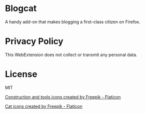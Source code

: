 # Blogcat

A handy add-on that makes blogging a first-class citizen on Firefox.

# Privacy Policy

This WebExtension does not collect or transmit any personal data.

# License

MIT

<a href="https://www.flaticon.com/free-icons/construction-and-tools" title="construction and tools icons">Construction and tools icons created by Freepik - Flaticon</a>

<a href="https://www.flaticon.com/free-icons/cat" title="cat icons">Cat icons created by Freepik - Flaticon</a>

